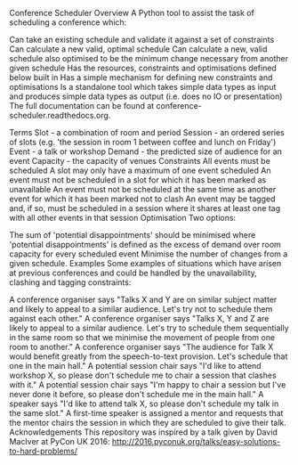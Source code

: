 Conference Scheduler
Overview
A Python tool to assist the task of scheduling a conference which:

Can take an existing schedule and validate it against a set of constraints
Can calculate a new valid, optimal schedule
Can calculate a new, valid schedule also optimised to be the minimum change necessary from another given schedule
Has the resources, constraints and optimisations defined below built in
Has a simple mechanism for defining new constraints and optimisations
Is a standalone tool which takes simple data types as input and produces simple data types as output (i.e. does no IO or presentation)
The full documentation can be found at conference-scheduler.readthedocs.org.

Terms
Slot - a combination of room and period
Session - an ordered series of slots (e.g. 'the session in room 1 between coffee and lunch on Friday')
Event - a talk or workshop
Demand - the predicted size of audience for an event
Capacity - the capacity of venues
Constraints
All events must be scheduled
A slot may only have a maximum of one event scheduled
An event must not be scheduled in a slot for which it has been marked as unavailable
An event must not be scheduled at the same time as another event for which it has been marked not to clash
An event may be tagged and, if so, must be scheduled in a session where it shares at least one tag with all other events in that session
Optimisation
Two options:

The sum of 'potential disappointments' should be minimised where 'potential disappointments' is defined as the excess of demand over room capacity for every scheduled event
Minimise the number of changes from a given schedule.
Examples
Some examples of situations which have arisen at previous conferences and could be handled by the unavailability, clashing and tagging constraints:

A conference organiser says "Talks X and Y are on similar subject matter and likely to appeal to a similar audience. Let's try not to schedule them against each other."
A conference organiser says "Talks X, Y and Z are likely to appeal to a similar audience. Let's try to schedule them sequentially in the same room so that we minimise the movement of people from one room to another."
A conference organiser says "The audience for Talk X would benefit greatly from the speech-to-text provision. Let's schedule that one in the main hall."
A potential session chair says "I'd like to attend workshop X, so please don't schedule me to chair a session that clashes with it."
A potential session chair says "I'm happy to chair a session but I've never done it before, so please don't schedule me in the main hall."
A speaker says "I'd like to attend talk X, so please don't schedule my talk in the same slot."
A first-time speaker is assigned a mentor and requests that the mentor chairs the session in which they are scheduled to give their talk.
Acknowledgements
This repository was inspired by a talk given by David MacIver at PyCon UK 2016: http://2016.pyconuk.org/talks/easy-solutions-to-hard-problems/
